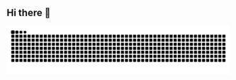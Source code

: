 ## Hi there 👋

<picture>
  <source media="(prefers-color-scheme: dark)" srcset="https://github.com/yulin96/yulin96/raw/output/github-contribution-grid-snake-dark.svg">
  <source media="(prefers-color-scheme: light)" srcset="https://raw.githubusercontent.com/yulin96/yulin96/output/github-contribution-grid-snake.svg">
  <img src="https://raw.githubusercontent.com/yulin96/yulin96/output/github-contribution-grid-snake.svg" alt="snake">
</picture>

<!--
**yulin96/yulin96** is a ✨ _special_ ✨ repository because its `README.md` (this file) appears on your GitHub profile.

Here are some ideas to get you started:

- 🔭 I’m currently working on ...
- 🌱 I’m currently learning ...
- 👯 I’m looking to collaborate on ...
- 🤔 I’m looking for help with ...
- 💬 Ask me about ...
- 📫 How to reach me: ...
- 😄 Pronouns: ...
- ⚡ Fun fact: ...
-->
